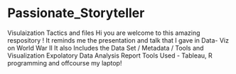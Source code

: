 # Passionate_Storyteller
Visulaization Tactics and files
Hi you are welcome to this amazing respository !
It reminds me the presentation and talk that I gave in Data- Viz on World War II
It also Includes the Data Set / Metadata / Tools and Visualization
Expolatory Data Analysis Report
Tools Used - Tableau, R programming and offcourse my laptop!


